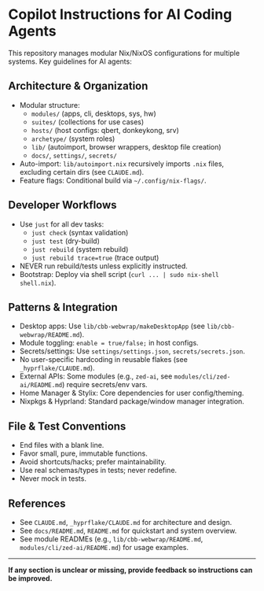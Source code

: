 
# Copilot Instructions for AI Coding Agents

This repository manages modular Nix/NixOS configurations for multiple systems. Key guidelines for AI agents:

## Architecture & Organization
- Modular structure:
  - `modules/` (apps, cli, desktops, sys, hw)
  - `suites/` (collections for use cases)
  - `hosts/` (host configs: qbert, donkeykong, srv)
  - `archetype/` (system roles)
  - `lib/` (autoimport, browser wrappers, desktop file creation)
  - `docs/`, `settings/`, `secrets/`
- Auto-import: `lib/autoimport.nix` recursively imports `.nix` files, excluding certain dirs (see `CLAUDE.md`).
- Feature flags: Conditional build via `~/.config/nix-flags/`.

## Developer Workflows
- Use `just` for all dev tasks:
  - `just check` (syntax validation)
  - `just test` (dry-build)
  - `just rebuild` (system rebuild)
  - `just rebuild trace=true` (trace output)
- NEVER run rebuild/tests unless explicitly instructed.
- Bootstrap: Deploy via shell script (`curl ... | sudo nix-shell shell.nix`).

## Patterns & Integration
- Desktop apps: Use `lib/cbb-webwrap/makeDesktopApp` (see `lib/cbb-webwrap/README.md`).
- Module toggling: `enable = true/false;` in host configs.
- Secrets/settings: Use `settings/settings.json`, `secrets/secrets.json`.
- No user-specific hardcoding in reusable flakes (see `_hyprflake/CLAUDE.md`).
- External APIs: Some modules (e.g., `zed-ai`, see `modules/cli/zed-ai/README.md`) require secrets/env vars.
- Home Manager & Stylix: Core dependencies for user config/theming.
- Nixpkgs & Hyprland: Standard package/window manager integration.

## File & Test Conventions
- End files with a blank line.
- Favor small, pure, immutable functions.
- Avoid shortcuts/hacks; prefer maintainability.
- Use real schemas/types in tests; never redefine.
- Never mock in tests.

## References
- See `CLAUDE.md`, `_hyprflake/CLAUDE.md` for architecture and design.
- See `docs/README.md`, `README.md` for quickstart and system overview.
- See module READMEs (e.g., `lib/cbb-webwrap/README.md`, `modules/cli/zed-ai/README.md`) for usage examples.

---

**If any section is unclear or missing, provide feedback so instructions can be improved.**
